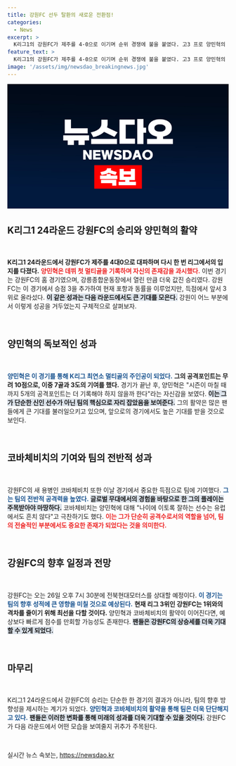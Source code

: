 ```yaml
---
title: 강원FC 선두 탈환의 새로운 전환점!
categories:
  - News
excerpt: >
  K리그1의 강원FC가 제주를 4-0으로 이기며 순위 경쟁에 불을 붙였다. 고3 프로 양민혁의 멀티골과 새 용병 코바체비치의 활약이 돋보인 이번 경기, 강원은 다음 라운드에서 1위 도약을 노린다!
feature_text: >
  K리그1의 강원FC가 제주를 4-0으로 이기며 순위 경쟁에 불을 붙였다. 고3 프로 양민혁의 멀티골과 새 용병 코바체비치의 활약이 돋보인 이번 경기, 강원은 다음 라운드에서 1위 도약을 노린다!
image: '/assets/img/newsdao_breakingnews.jpg'
---
```


<p><img src="/assets/img/newsdao_breakingnews.jpg" alt="bookingtag 속보" /></p>

<h2 data-ke-size="size26">K리그1 24라운드 강원FC의 승리와 양민혁의 활약</h2>

<p data-ke-size="size16">&nbsp;</p>

<p><strong> K리그1 24라운드에서 강원FC가 제주를 4대0으로 대파하며 다시 한 번 리그에서의 입지를 다졌다.</strong> <b><span style="color: #ee2323;">양민혁은 데뷔 첫 멀티골을 기록하며 자신의 존재감을 과시했다.</span></b> 이번 경기는 강원FC의 홈 경기였으며, 강릉종합운동장에서 열린 만큼 더욱 값진 승리였다. 강원FC는 이 경기에서 승점 3을 추가하여 현재 포항과 동률을 이루었지만, 득점에서 앞서 3위로 올라섰다. <b><span style="background-color: #21538527;">이 같은 성과는 다음 라운드에서도 큰 기대를 모은다.</span></b> 강원이 어느 부분에서 이렇게 성공을 거두었는지 구체적으로 살펴보자.</p>

<p data-ke-size="size16">&nbsp;</p>

<h2 data-ke-size="size26">양민혁의 독보적인 성과</h2>

<p data-ke-size="size16">&nbsp;</p>

<p><b><span style="color: #1a5490;">양민혁은 이 경기를 통해 K리그 최연소 멀티골의 주인공이 되었다.</span></b> <b><span style="ee2323;">그의 공격포인트는 무려 10점으로, 이중 7골과 3도의 기여를 했다.</span></b> 경기가 끝난 후, 양민혁은 "시즌이 마칠 때까지 5개의 공격포인트는 더 기록해야 하지 않을까 한다"라는 자신감을 보였다. <b><span style="background-color: #21538527;">이는 그가 단순한 신인 선수가 아닌 팀의 핵심으로 자리 잡았음을 보여준다.</span></b> 그의 활약은 많은 팬들에게 큰 기대를 불러일으키고 있으며, 앞으로의 경기에서도 높은 기대를 받을 것으로 보인다.</p>

<p data-ke-size="size16">&nbsp;</p>

<h2 data-ke-size="size26">코바체비치의 기여와 팀의 전반적 성과</h2>

<p data-ke-size="size16">&nbsp;</p>

<p>강원FC의 새 용병인 코바체비치 또한 이날 경기에서 중요한 득점으로 팀에 기여했다. <b><span style="color: #1a5490;">그는 팀의 전반적 공격력을 높였다.</span></b> <b><span style="background-color: #21538527;">글로벌 무대에서의 경험을 바탕으로 한 그의 플레이는 주목받아야 마땅하다.</span></b> 코바체비치는 양민혁에 대해 "나이에 이토록 잘하는 선수는 유럽에서도 흔치 않다"고 극찬하기도 했다. <b><span style="color: #ee2323;">이는 그가 단순히 공격수로서의 역할을 넘어, 팀의 전술적인 부분에서도 중요한 존재가 되었다는 것을 의미한다.</span></b></p>

<p data-ke-size="size16">&nbsp;</p>

<h2 data-ke-size="size26">강원FC의 향후 일정과 전망</h2>

<p data-ke-size="size16">&nbsp;</p>

<p>강원FC는 오는 26일 오후 7시 30분에 전북현대모터스를 상대할 예정이다. <b><span style="color: #1a5490;">이 경기는 팀의 향후 성적에 큰 영향을 미칠 것으로 예상된다.</span></b> <b><span style="ee2323;">현재 리그 3위인 강원FC는 1위와의 격차를 줄이기 위해 최선을 다할 것이다.</span></b> 양민혁과 코바체비치의 활약이 이어진다면, 예상보다 빠르게 점수를 만회할 가능성도 존재한다. <b><span style="background-color: #21538527;">팬들은 강원FC의 상승세를 더욱 기대할 수 있게 되었다.</span></b></p>

<p data-ke-size="size16">&nbsp;</p>

<h2 data-ke-size="size26">마무리</h2>

<p data-ke-size="size16">&nbsp;</p>

<p>K리그1 24라운드에서 강원FC의 승리는 단순한 한 경기의 결과가 아니라, 팀의 향후 방향성을 제시하는 계기가 되었다. <b><span style="color: #1a5490;">양민혁과 코바체비치의 활약을 통해 팀은 더욱 단단해지고 있다.</span></b> <b><span style="background-color: #21538527;">팬들은 이러한 변화를 통해 미래의 성과를 더욱 기대할 수 있을 것이다.</span></b> 강원FC가 다음 라운드에서 어떤 모습을 보여줄지 귀추가 주목된다. </p>

<p data-ke-size="size16">&nbsp;</p>
실시간 뉴스 속보는, <a href="https://newsdao.kr" rel="dofollow">https://newsdao.kr</a>


